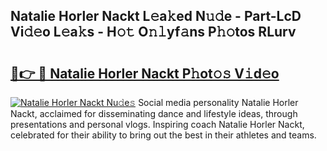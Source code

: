 ## Natalie Horler Nackt L𝚎a𝚔ed N𝚞𝚍e - Part-LcD Vi𝚍𝚎o L𝚎a𝚔s - H𝚘𝚝 O𝚗𝚕yf𝚊ns P𝚑𝚘tos RLurv

# <h2><a href="http://kf03m2.oniu.top/?m=Natalie+Horler+Nackt">🔗👉 🔴 Natalie Horler Nackt P𝚑ot𝚘𝚜 V𝚒d𝚎o</a></h2>

[![Natalie Horler Nackt Nu𝚍e𝚜](https://i.imgur.com/0qMVB7G.gif)](http://kf03m2.oniu.top/?m=Natalie+Horler+Nackt)
Social media personality Natalie Horler Nackt, acclaimed for disseminating dance and lifestyle ideas, through presentations and personal vlogs. Inspiring coach Natalie Horler Nackt, celebrated for their ability to bring out the best in their athletes and teams.  
